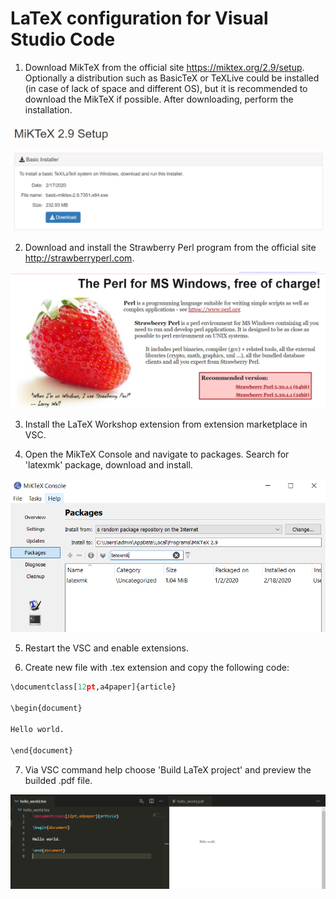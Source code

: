 # LaTeX configuration for Visual Studio Code

1. Download MikTeX from the official site https://miktex.org/2.9/setup.
Optionally a distribution such as BasicTeX or TeXLive could be installed (in case of lack of space and different OS), but it is recommended to download the MikTeX if possible. After downloading, perform the installation.

<img src="img/miktex.PNG" width="800" />

2. Download and install the Strawberry Perl program from the official site 
   http://strawberryperl.com.

<img src="img/perl.PNG" width="800" />

3. Install the LaTeX Workshop extension from extension marketplace in VSC.

4. Open the MikTeX Console and navigate to packages. Search for 'latexmk' package, download and install.

<img src="img/latexmk.PNG" width="800" />

5. Restart the VSC and enable extensions.

6. Create new file with .tex extension and copy the following code:


```python
\documentclass[12pt,a4paper]{article}

\begin{document}

Hello world.

\end{document}
```

7. Via VSC command help choose 'Build LaTeX project' and preview the builded .pdf file.

<img src="img/hello.PNG" width="800" />
